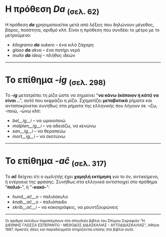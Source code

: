 # Η πρόθεση *__Da__* <sub>(σελ. 62)</sub>

Η πρόθεση *__da__* χρησιμοποιείται μετά από λέξεις που δηλώνουν μέγεθος, βάρος, ποσότητα, αριθμό κλπ. Είναι η πρόθεση που συνδέει το μέτρο με το μετρούμενο:

- *kilogramo __da__ sukero* – ένα κιλό ζάχαρη
- *glaso __da__ akvo* – ένα ποτήρι νερό 
- *multe __da__ ideoj* – πλήθος ιδεών 
---
# Το επίθημα *__-ig__* <sub>(σελ. 298)</sub>

Το *__-ig__* μετατρέπει τη ρίζα ώστε να σημαίνει "__να κάνω (κάποιον ή κάτι) να είναι ..__", αυτό που εκφράζει η ρίζα.
Σχηματίζει __μεταβατικά__ ρήματα και ανταποκρίνεται συνήθως στα ρήματα της ελληνικής που λήγουν σε -ιζω, -ποιώ, -ώνω κλπ:

- *bel__ig__i* – να ωραιοποιώ
- *malplen__ig__i* – να αδειάζω, να κενώνω
- *san__ig__i* – να θεραπεύω
- *mort__ig__i* – να σκοτώνω 
---
# Το επίθημα *__-aĉ__* <sub>(σελ. 317)</sub>

Το *__aĉ__* δείχνει ότι ο ομιλητής έχει __χαμηλή εκτίμηση__ για το όν, αντικείμενο, ή ενέργεια της φράσης. Συνήθως στα ελληνικά αντιστοιχεί στο πρόθημα "__παλιό-__", ή "__-κακό-__":

- *hund__aĉ__o* – παλιόσκυλο
- *knab__aĉ__o* – παλιόπαιδο
- *skrib__aĉ__i* – να κακογράφεις, να μουντζουρώνεις
--- 
<sub>Οι αριθμοί σελίδων παραπέμπουν στο σπουδαίο βιβλίο του Σπύρου Σαραφιάν "Η ΔΙΕΘΝΗΣ ΓΛΩΣΣΑ ΕΣΠΕΡΑΝΤΟ - ΜΕΘΟΔΟΣ ΔΙΔΑΣΚΑΛΙΑΣ - ΑΥΤΟΔΙΔΑΣΚΑΛΙΑΣ", Αθήνα 1987. Αρκετές ιδέες και παραδείγματα στηρίζονται επίσης στο βιβλίο αυτό.</sub>
